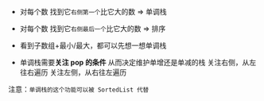 - 对每个数 找到它`右侧第一个`比它大的数 => 单调栈
- 对每个数 找到它`右侧最后一个`比它大的数 => 排序

- 看到子数组+最小/最大，都可以先想一想单调栈
- 单调栈需要**关注 pop 的条件** 从而决定维护单增还是单减的栈
  关注右侧，从左往右遍历
  关注左侧，从右往左遍历

注意：`单调栈的这个功能可以被 SortedList 代替`
